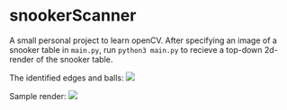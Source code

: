 # snookerScanner
A small personal project to learn openCV. After specifying an image of a snooker table in `main.py`, run `python3 main.py` to recieve a top-down 2d-render of the snooker table.

The identified edges and balls:
![](../master/sampleImages/edgesAndBalls.png)

Sample render:
![](../master/sampleImages/render.png)
